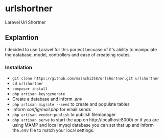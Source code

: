 # urlshortner
 Laravel Url Shortner

 ## Explantion 
I decided to use Laravel for this porject becuase of it's ability to manipulate the database, model, controllers and ease of createing routes.

### Installation ###

* `git clone https://github.com/malachi358/urlshortner.git urlshortner`
* `cd urlshortner`
* `composer install`
* `php artisan key:generate`
* Create a database and inform *.env*
* `php artisan migrate --seed` to create and populate tables
* Inform *config/mail.php* for email sends
* `php artisan vendor:publish` to publish filemanager
* `php artisan serve` to start the app on http://localhost:8000/ or if you are using MAMP and local mysql database you can set that up and inform the *.env* file to match your local settings.